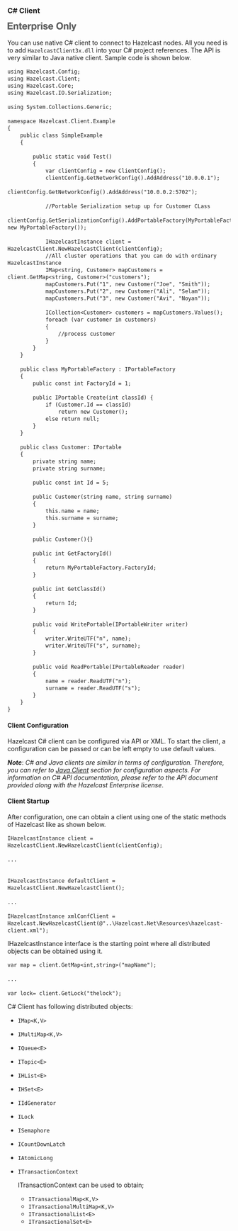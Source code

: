 
	

### C# Client

![](images/enterprise-onlycopy.jpg)


You can use native C# client to connect to Hazelcast nodes. All you need is to add `HazelcastClient3x.dll` into your C# project references. The API is very similar to Java native client. Sample code is shown below.

```
using Hazelcast.Config;
using Hazelcast.Client;
using Hazelcast.Core;
using Hazelcast.IO.Serialization;

using System.Collections.Generic;

namespace Hazelcast.Client.Example
{
    public class SimpleExample
    {

        public static void Test()
        {
            var clientConfig = new ClientConfig();
            clientConfig.GetNetworkConfig().AddAddress("10.0.0.1");
            clientConfig.GetNetworkConfig().AddAddress("10.0.0.2:5702");

            //Portable Serialization setup up for Customer CLass
            clientConfig.GetSerializationConfig().AddPortableFactory(MyPortableFactory.FactoryId, new MyPortableFactory());

            IHazelcastInstance client = HazelcastClient.NewHazelcastClient(clientConfig);
            //All cluster operations that you can do with ordinary HazelcastInstance
            IMap<string, Customer> mapCustomers = client.GetMap<string, Customer>("customers");
            mapCustomers.Put("1", new Customer("Joe", "Smith"));
            mapCustomers.Put("2", new Customer("Ali", "Selam"));
            mapCustomers.Put("3", new Customer("Avi", "Noyan"));

            ICollection<Customer> customers = mapCustomers.Values();
            foreach (var customer in customers)
            {
                //process customer
            }
        }
    }

    public class MyPortableFactory : IPortableFactory
    {
        public const int FactoryId = 1;

        public IPortable Create(int classId) {
            if (Customer.Id == classId)
                return new Customer();
            else return null;
        }
    }

    public class Customer: IPortable
    {
        private string name;
        private string surname;

        public const int Id = 5;

        public Customer(string name, string surname)
        {
            this.name = name;
            this.surname = surname;
        }

        public Customer(){}

        public int GetFactoryId()
        {
            return MyPortableFactory.FactoryId;
        }

        public int GetClassId()
        {
            return Id;
        }

        public void WritePortable(IPortableWriter writer)
        {
            writer.WriteUTF("n", name);
            writer.WriteUTF("s", surname);
        }

        public void ReadPortable(IPortableReader reader)
        {
            name = reader.ReadUTF("n");
            surname = reader.ReadUTF("s");
        }
    }
}
```


#### Client Configuration
Hazelcast C# client can be configured via API or XML. To start the client, a configuration can be passed or can be left empty to use default values.

***Note***: *C# and Java clients are similar in terms of configuration. Therefore, you can refer to [Java Client](#java-client) section for configuration aspects. For information on C# API documentation, please refer to the API document provided along with the Hazelcast Enterprise license*.


#### Client Startup
After configuration, one can obtain a client using one of the static methods of Hazelcast like as shown below.


```
IHazelcastInstance client = HazelcastClient.NewHazelcastClient(clientConfig);

...


IHazelcastInstance defaultClient = HazelcastClient.NewHazelcastClient();

...

IHazelcastInstance xmlConfClient = Hazelcast.NewHazelcastClient(@"..\Hazelcast.Net\Resources\hazelcast-client.xml");
```

IHazelcastInstance interface is the starting point where all distributed objects can be obtained using it.

```
var map = client.GetMap<int,string>("mapName");

...

var lock= client.GetLock("thelock");
```

C# Client has following distributed objects:

* `IMap<K,V>`
* `IMultiMap<K,V>`
* `IQueue<E>`
* `ITopic<E>`
* `IHList<E>`
* `IHSet<E>`
* `IIdGenerator`
* `ILock`
* `ISemaphore`
* `ICountDownLatch`
* `IAtomicLong`
* `ITransactionContext`
	
	ITransactionContext can be used to obtain;

	* `ITransactionalMap<K,V>`
	* `ITransactionalMultiMap<K,V>`
	* `ITransactionalList<E>`
	* `ITransactionalSet<E>`




